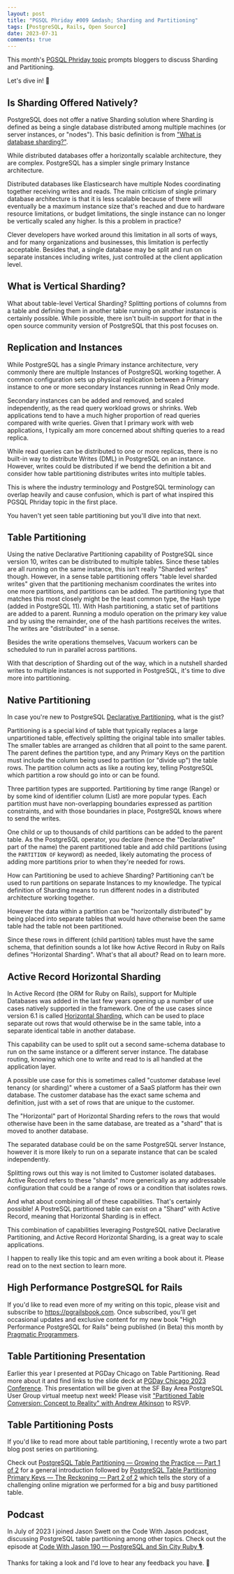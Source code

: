 ```yaml
---
layout: post
title: "PGSQL Phriday #009 &mdash; Sharding and Partitioning"
tags: [PostgreSQL, Rails, Open Source]
date: 2023-07-31
comments: true
---
```


This month's [PGSQL Phriday topic](https://engineering.adjust.com/post/pgsql_phriday_011_-_partitioning_vs_sharding_in_postgresql/) prompts bloggers to discuss Sharding and Partitioning.

Let's dive in! 🤿

## Is Sharding Offered Natively?

PostgreSQL does not offer a native Sharding solution where Sharding is defined as being a single database distributed among multiple machines (or server instances, or "nodes"). This basic definition is from ["What is database sharding?"](https://aws.amazon.com/what-is/database-sharding/).

While distributed databases offer a horizontally scalable architecture, they are complex. PostgreSQL has a simpler single primary Instance architecture.

Distributed databases like Elasticsearch have multiple Nodes coordinating together receiving writes and reads. The main criticism of single primary database architecture is that it is less scalable because of there will eventually be a maximum instance size that's reached and due to hardware resource limitations, or budget limitations, the single instance can no longer be vertically scaled any higher. Is this a problem in practice?

Clever developers have worked around this limitation in all sorts of ways, and for many organizations and businesses, this limitation is perfectly acceptable. Besides that, a single database may be split and run on separate instances including writes, just controlled at the client application level.

## What is Vertical Sharding?

What about table-level Vertical Sharding? Splitting portions of columns from a table and defining them in another table running on another instance is certainly possible.  While possible, there isn't built-in support for that in the open source community version of PostgreSQL that this post focuses on.

## Replication and Instances

While PostgreSQL has a single Primary instance architecture, very commonly there are multiple Instances of PostgreSQL working together. A common configuration sets up physical replication between a Primary instance to one or more secondary Instances running in Read Only mode.

Secondary instances can be added and removed, and scaled independently, as the read query workload grows or shrinks. Web applications tend to have a much higher proportion of read queries compared with write queries. Given that I primary work with web applications, I typically am more concerned about shifting queries to a read replica.

While read queries can be distributed to one or more replicas, there is no built-in way to distribute Writes (DML) in PostgreSQL on an instance. However, writes could be distributed if we bend the definition a bit and consider how table partitioning distributes writes into multiple tables.

This is where the industry terminology and PostgreSQL terminology can overlap heavily and cause confusion, which is part of what inspired this PGSQL Phriday topic in the first place.

You haven't yet seen table partitioning but you'll dive into that next.

## Table Partitioning

Using the native Declarative Partitioning capability of PostgreSQL since version 10, writes can be distributed to multiple tables. Since these tables are all running on the same instance, this isn't really "Sharded writes" though. However, in a sense table partitioning offers "table level sharded writes" given that the partitioning mechanism coordinates the writes into one more partitions, and partitions can be added. The partitioning type that matches this most closely might be the least common type, the Hash type (added in PostgreSQL 11). With Hash partitioning, a static set of partitions are added to a parent. Running a modulo operation on the primary key value and by using the remainder, one of the hash partitions receives the writes. The writes are "distributed" in a sense.

Besides the write operations themselves, Vacuum workers can be scheduled to run in parallel across partitions.

With that description of Sharding out of the way, which in a nutshell sharded writes to multiple instances is not supported in PostgreSQL, it's time to dive more into partitioning. 

## Native Partitioning

In case you're new to PostgreSQL [Declarative Partitioning](https://www.postgresql.org/docs/current/ddl-partitioning.html), what is the gist?

Partitioning is a special kind of table that typically replaces a large unpartitioned table, effectively splitting the original table into smaller tables. The smaller tables are arranged as children that all point to the same parent. The parent defines the partition type, and any Primary Keys on the partition must include the column being used to partition (or "divide up") the table rows. The partition column acts as like a routing key, telling PostgreSQL which partition a row should go into or can be found.

Three partition types are supported. Partitioning by time range (Range) or by some kind of identifier column (List) are more popular types. Each partition must have non-overlapping boundaries expressed as partition constraints, and with those boundaries in place, PostgreSQL knows where to send the writes.

One child or up to thousands of child partitions can be added to the parent table. As the PostgreSQL operator, you declare (hence the "Declarative" part of the name) the parent partitioned table and add child partitions (using the `PARTITION OF` keyword) as needed, likely automating the process of adding more partitions prior to when they're needed for rows.

How can Partitioning be used to achieve Sharding? Partitioning can't be used to run partitions on separate Instances to my knowledge. The typical definition of Sharding means to run different nodes in a distributed architecture working together.

However the data within a partition can be "horizontally distributed" by being placed into separate tables that would have otherwise been the same table had the table not been partitioned.

Since these rows in different (child partition) tables must have the same schema, that definition sounds a lot like how Active Record in Ruby on Rails defines "Horizontal Sharding". What's that all about? Read on to learn more.

## Active Record Horizontal Sharding

In Active Record (the ORM for Ruby on Rails), support for Multiple Databases was added in the last few years opening up a number of use cases natively supported in the framework. One of the use cases since version 6.1 is called [Horizontal Sharding](https://edgeguides.rubyonrails.org/active_record_multiple_databases.html#horizontal-sharding), which can be used to place separate out rows that would otherwise be in the same table, into a separate identical table in another database.

This capability can be used to split out a second same-schema database to run on the same instance or a different server instance. The database routing, knowing which one to write and read to is all handled at the application layer.

A possible use case for this is sometimes called "customer database level tenancy (or sharding)" where a customer of a SaaS platform has their own database. The customer database has the exact same schema and definition, just with a set of rows that are unique to the customer.

The "Horizontal" part of Horizontal Sharding refers to the rows that would otherwise have been in the same database, are treated as a "shard" that is moved to another database.

The separated database could be on the same PostgreSQL server Instance, however it is more likely to run on a separate instance that can be scaled independently.

Splitting rows out this way is not limited to Customer isolated databases. Active Record refers to these "shards" more generically as any addressable configuration that could be a range of rows or a condition that isolates rows.

And what about combining all of these capabilities. That's certainly possible! A PostreSQL partitioned table can exist on a "Shard" with Active Record, meaning that Horizontal Sharding is in effect.

This combination of capabilities leveraging PostgreSQL native Declarative Partitioning, and Active Record Horizontal Sharding, is a great way to scale applications.

I happen to really like this topic and am even writing a book about it. Please read on to the next section to learn more.


## High Performance PostgreSQL for Rails

If you'd like to read even more of my writing on this topic, please visit and subscribe to <https://pgrailsbook.com>. Once subscribed, you'll get occasional updates and exclusive content for my new book "High Performance PostgreSQL for Rails" being published (in Beta) this month by [Pragmatic Programmers](https://pragprog.com).


## Table Partitioning Presentation

Earlier this year I presented at PGDay Chicago on Table Partitioning. Read more about it and find links to the slide deck at [PGDay Chicago 2023 Conference](/blog/2023/05/24/pgday-chicago). This presentation will be given at the SF Bay Area PostgreSQL User Group virtual meetup next week! Please visit ["Partitioned Table Conversion: Concept to Reality" with Andrew Atkinson](https://www.meetup.com/postgresql-1/events/295042365/) to RSVP.


## Table Partitioning Posts

If you'd like to read more about table partitioning, I recently wrote a two part blog post series on partitioning.

Check out [PostgreSQL Table Partitioning — Growing the Practice — Part 1 of 2](/blog/2023/07/27/partitioning-growing-practice) for a general introduction followed by [PostgreSQL Table Partitioning Primary Keys — The Reckoning — Part 2 of 2](/blog/2023/07/28/partitioning-primary-keys-reckoning) which tells the story of a challenging online migration we performed for a big and busy partitioned table.

## Podcast

In July of 2023 I joined Jason Swett on the Code With Jason podcast, discussing PostgreSQL table partitioning among other topics. Check out the episode at [Code With Jason 190 — PostgreSQL and Sin City Ruby 🎙️](/blog/2023/07/28/code-with-jason-postgresql-sin-city-ruby).

Thanks for taking a look and I'd love to hear any feedback you have. 👋